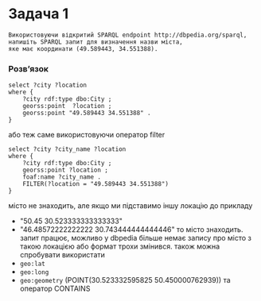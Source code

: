 # Задача 1
```
Використовуючи відкритий SPARQL endpoint http://dbpedia.org/sparql,
напишіть SPARQL запит для визначення назви міста,
яке має координати (49.589443, 34.551388).
```

### Розвʼязок
```sparql
select ?city ?location
where {
	?city rdf:type dbo:City ;
	georss:point  ?location ;
	georss:point "49.589443 34.551388" .
}
```

або теж саме використовуючи оператор filter
```sparql
select ?city ?city_name ?location
where {
	?city rdf:type dbo:City ; 
	georss:point ?location ;
	foaf:name ?city_name .
	FILTER(?location = "49.589443 34.551388")
}
```

місто не знаходить, але якщо ми підставимо іншу локацію до прикладу
- "50.45 30.523333333333333"
- "46.48572222222222 30.743444444444446"
то місто знаходить. запит працює, можливо у dbpedia більше немає запису про місто з такою локацією або формат трохи змінився.
також можна спробувати використати
- `geo:lat`
- `geo:long`
- `geo:geometry` (POINT(30.523332595825 50.450000762939))
та оператор CONTAINS 